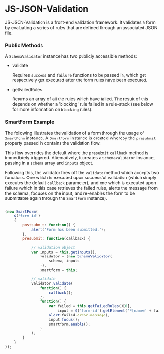 JS-JSON-Validation
===
JS-JSON-Validation is a front-end validation framework. It validates a form by
evaluating a series of rules that are defined through an associated JSON file.

### Public Methods
A `SchemaValidator` instance has two publicly accessible methods:

- validate

  Requires `success` and `failure` functions to be passed in, which get respectively get executed after the form rules have been executed.
- getFailedRules

  Returns an array of all the rules which have failed. The result of this depends on whether a 'blocking' rule failed in a rule-stack (see below for more information on `blocking` rules).
    

### SmartForm Example

The following illustrates the validation of a form through the usage of  `SmartForm` instance. A `SmartForm` instance is created whereby the `presubmit` property passed in contains the validation flow.

This flow overrides the default where the `presubmit` `callback` method is immediately triggered. Alternatively, it creates a `SchemaValidator` instance, passing in a `schema` array and `inputs` object.

Following this, the validator fires off the `validate` method which accepts two functions. One which is executed upon successful validation (which simply executes the default `callback` parameter), and one which is executed upon failure (which in this case retrieves the failed rules, alerts the message from the schema, focuses on the input, and re-enables the form to be submittable again through the `SmartForm` instance).

``` javascript

(new SmartForm(
    $('form-id'),
    {
        postsubmit: function() {
            alert('Form has been submitted.');
        },
        presubmit: function(callback) {

            // validation object
            var inputs = this.getInputs(),
                validator = (new SchemaValidator(
                    schema, inputs
                )),
                smartform = this;

            // validate
            validator.validate(
                function() {
                    callback();
                },
                function() {
                    var failed = this.getFailedRules()[0],
                        input = $('form-id').getElement('*[name=' + failed.error.input + ']');
                    alert(failed.error.message);
                    input.focus();
                    smartform.enable();
                }
            );
        }
    }
));
````
